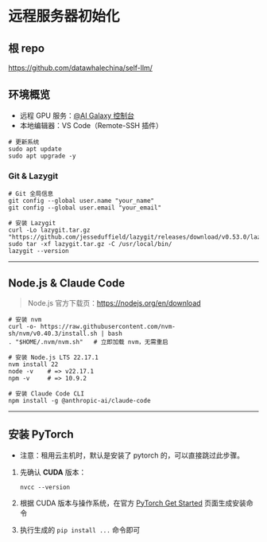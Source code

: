 # 远程服务器初始化

## 根 repo

<https://github.com/datawhalechina/self-llm/>

## 环境概览

- 远程 GPU 服务：[@AI Galaxy 控制台](https://gpu.ai-galaxy.cn/console/dashboard)  
- 本地编辑器：VS Code（Remote-SSH 插件）  

```shell
# 更新系统
sudo apt update
sudo apt upgrade -y
```

### Git & Lazygit

```shell
# Git 全局信息
git config --global user.name "your_name"
git config --global user.email "your_email"

# 安装 Lazygit
curl -Lo lazygit.tar.gz "https://github.com/jesseduffield/lazygit/releases/download/v0.53.0/lazygit_0.53.0_Linux_x86_64.tar.gz"
sudo tar -xf lazygit.tar.gz -C /usr/local/bin/
lazygit --version 
```

---

## Node.js & Claude Code
>
> Node.js 官方下载页：<https://nodejs.org/en/download>

```shell
# 安装 nvm
curl -o- https://raw.githubusercontent.com/nvm-sh/nvm/v0.40.3/install.sh | bash
. "$HOME/.nvm/nvm.sh"   # 立即加载 nvm，无需重启

# 安装 Node.js LTS 22.17.1
nvm install 22
node -v    # => v22.17.1
npm -v     # => 10.9.2

# 安装 Claude Code CLI
npm install -g @anthropic-ai/claude-code
```

---

## 安装 PyTorch

- 注意：租用云主机时，默认是安装了 pytorch 的，可以直接跳过此步骤。

1. 先确认 **CUDA** 版本：

   ```shell
   nvcc --version
   ```

2. 根据 CUDA 版本与操作系统，在官方 [PyTorch Get Started](https://pytorch.org/get-started/locally/) 页面生成安装命令  
3. 执行生成的 `pip install ...` 命令即可
